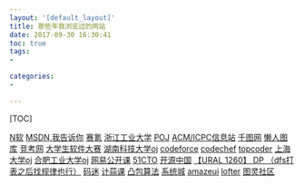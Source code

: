 ```yaml
---
layout: '[default_layout]'   
title: 那些年我浏览过的网站                      
date: 2017-09-30 16:30:41  
toc: true                  
tags:                        
- 

categories:                  
- 

---
```


[TOC]
<!-- more  -->

[N软](http://www.nruan.com/)
[MSDN,我告诉你](https://msdn.itellyou.cn/)
[赛氪](https://www.saikr.com/)
[浙江工业大学](http://acm.zjut.edu.cn/system/messageInfoAction.do?method=initIndexPage)
[POJ](http://openjudge.cn/)
[ACM/ICPC信息站](http://acmicpc.info/)
[千图网](http://www.58pic.com/)
[懒人图库](http://www.lanrentuku.com/)
[竞考网](http://www.jingkao.net/)
[大学生软件大赛](http://www.cnsoftbei.com/)
[湖南科技大学oj](http://acm.hnust.edu.cn/JudgeOnline/)
[codeforce](http://www.codeforce.com)
[codechef](https://www.codechef.com/problems/easy/)
[topcoder](http://www.topcoder.com/)
[上海大学oj](https://acm.sjtu.edu.cn/OnlineJudge/problems)
[合肥工业大学oj](http://xcacm.hfut.edu.cn/)
[网易公开课](https://open.163.com/)
[51CTO](http://www.51cto.com/)
[开源中国](https://www.oschina.net/)
[【URAL 1260】 DP （dfs打表之后找规律也行）](http://www.cnblogs.com/kane0526/archive/2012/11/07/2758956.html)
[码迷](http://www.mamicode.com/)
[]()
[]()
[]()
[计蒜课](https://www.jisuanke.com/)
[凸包算法](http://www.cnblogs.com/Booble/archive/2011/04/03/2004865.html)
[系统城](http://www.xitongcheng.com/win8/w8game_xiazai_1234.html)
[amazeui](http://amazeui.org/)
[lofter](http://www.lofter.com/login?urschecked=true)
[图灵社区](http://www.ituring.com.cn/)
[]()
[]()
[]()
[]()
[]()
[]()
[]()
[]()
[]()
[]()